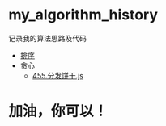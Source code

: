 # my_algorithm_history
记录我的算法思路及代码

<!--filetoc-start-->
- [排序](https://github.com/zsf1482451437/my_algorithm_history.git/tree/main/src/排序)
- [贪心](https://github.com/zsf1482451437/my_algorithm_history.git/tree/main/src/贪心)
  - [455.分发饼干.js](https://github.com/zsf1482451437/my_algorithm_history.git/tree/main/src/贪心/455.分发饼干.js)
<!--filetoc-end-->

# 加油，你可以！